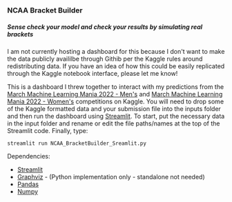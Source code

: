 ### NCAA Bracket Builder
##### Sense check your model and check your results by simulating real brackets

I am not currently hosting a dashboard for this because I don't want to make the data publicly availilbe through Githib per the Kaggle rules around redistributing data. If you have an idea of how this could be easily replicated through the Kaggle notebook interface, please let me know!

This is a dashboard I threw together to interact with my predictions from the [March Machine Learning Mania 2022 - Men's](https://www.kaggle.com/c/mens-march-mania-2022) and [March Machine Learning Mania 2022 - Women's](https://www.kaggle.com/c/mens-march-mania-2022) competitions on Kaggle. You will need to drop some of the Kaggle formatted data and your submission file into the inputs folder and then run the dashboard using [Streamlit](https://www.streamlit.io/). To start, put the necessary data in the input folder and rename or edit the file paths/names at the top of the Streamlit code. Finally, type:

```
streamlit run NCAA_BracketBuilder_Sreamlit.py
```
  
Dependencies:
* [Streamlit](https://github.com/streamlit/streamlit)
* [Graphviz](https://pypi.org/project/graphviz/) - (Python implementation only - standalone not needed)
* [Pandas](https://github.com/pandas-dev)
* [Numpy](https://github.com/numpy/numpy)
